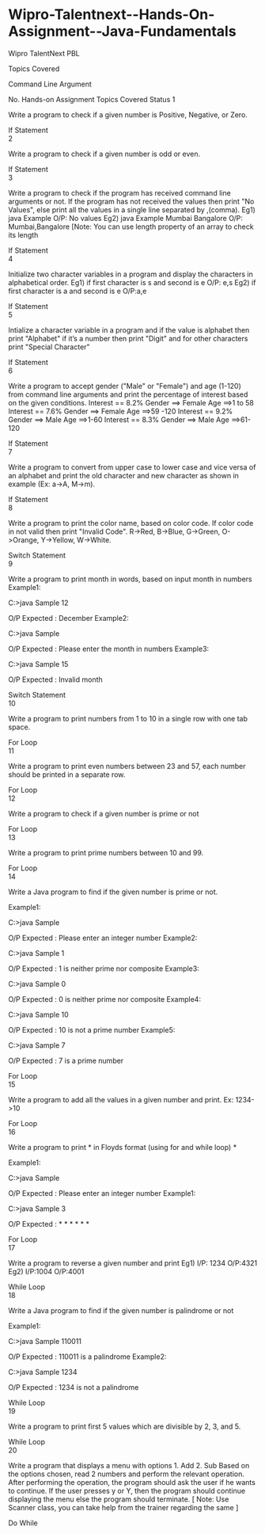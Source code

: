 # Wipro-Talentnext--Hands-On-Assignment--Java-Fundamentals
Wipro TalentNext PBL

Topics Covered

Command Line Argument

No. Hands-on Assignment Topics Covered Status 1

Write a program to check if a given number is Positive, Negative, or Zero.

If Statement 	
2

Write a program to check if a given number is odd or even.

If Statement 	
3

Write a program to check if the program has received command line arguments or not. If the program has not received the values then print "No Values", else print all the values in a single line separated by ,(comma). Eg1) java Example O/P: No values Eg2) java Example Mumbai Bangalore O/P: Mumbai,Bangalore [Note: You can use length property of an array to check its length

If Statement 	
4

Initialize two character variables in a program and display the characters in alphabetical order. Eg1) if first character is s and second is e O/P: e,s Eg2) if first character is a and second is e O/P:a,e

If Statement 	
5

Intialize a character variable in a program and if the value is alphabet then print "Alphabet" if it’s a number then print "Digit" and for other characters print "Special Character"

If Statement 	
6

Write a program to accept gender ("Male" or "Female") and age (1-120) from command line arguments and print the percentage of interest based on the given conditions. Interest == 8.2% Gender ==> Female Age ==>1 to 58 Interest == 7.6% Gender ==> Female Age ==>59 -120 Interest == 9.2% Gender ==> Male Age ==>1-60 Interest == 8.3% Gender ==> Male Age ==>61-120

If Statement 	
7

Write a program to convert from upper case to lower case and vice versa of an alphabet and print the old character and new character as shown in example (Ex: a->A, M->m).

If Statement 	
8

Write a program to print the color name, based on color code. If color code in not valid then print "Invalid Code". R->Red, B->Blue, G->Green, O->Orange, Y->Yellow, W->White.

Switch Statement 	
9

Write a program to print month in words, based on input month in numbers Example1:

 C:\>java Sample 12

 O/P Expected : December
Example2:

 C:\>java Sample 

 O/P Expected : Please enter the month in numbers
Example3:

 C:\>java Sample 15

 O/P Expected : Invalid month

Switch Statement 	
10

Write a program to print numbers from 1 to 10 in a single row with one tab space.

For Loop 	
11

Write a program to print even numbers between 23 and 57, each number should be printed in a separate row.

For Loop 	
12

Write a program to check if a given number is prime or not

For Loop 	
13

Write a program to print prime numbers between 10 and 99.

For Loop 	
14

Write a Java program to find if the given number is prime or not.

Example1:

 C:\>java Sample 

 O/P Expected : Please enter an integer number 
Example2:

 C:\>java Sample 1

 O/P Expected : 1 is neither prime nor composite
Example3:

 C:\>java Sample 0

 O/P Expected : 0 is neither prime nor composite
Example4:

 C:\>java Sample 10

 O/P Expected : 10 is not a prime number
Example5:

 C:\>java Sample 7

 O/P Expected : 7 is a prime number

For Loop 	
15

Write a program to add all the values in a given number and print. Ex: 1234->10

For Loop 	
16

Write a program to print * in Floyds format (using for and while loop) *

Example1:

 C:\>java Sample 

 O/P Expected : Please enter an integer number
Example1:

 C:\>java Sample 3

 O/P Expected :
               *
               *  * 
               *  *  *

For Loop 	
17

Write a program to reverse a given number and print Eg1) I/P: 1234 O/P:4321 Eg2) I/P:1004 O/P:4001

While Loop 	
18

Write a Java program to find if the given number is palindrome or not

Example1:

 C:\>java Sample 110011

 O/P Expected : 110011 is a palindrome
Example2:

 C:\>java Sample 1234

 O/P Expected : 1234 is not a palindrome

While Loop 	
19

Write a program to print first 5 values which are divisible by 2, 3, and 5.

While Loop 	
20

Write a program that displays a menu with options 1. Add 2. Sub Based on the options chosen, read 2 numbers and perform the relevant operation. After performing the operation, the program should ask the user if he wants to continue. If the user presses y or Y, then the program should continue displaying the menu else the program should terminate. [ Note: Use Scanner class, you can take help from the trainer regarding the same ]

Do While

